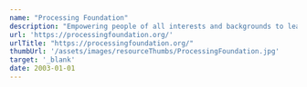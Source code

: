 ```yaml
---
name: "Processing Foundation"
description: "Empowering people of all interests and backgrounds to learn how to program"
url: 'https://processingfoundation.org/'
urlTitle: "https://processingfoundation.org/"
thumbUrl: '/assets/images/resourceThumbs/ProcessingFoundation.jpg'
target: '_blank'
date: 2003-01-01
---
```

